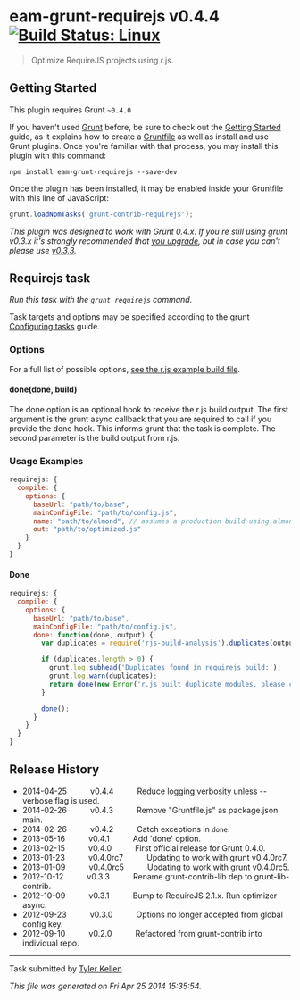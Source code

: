 # eam-grunt-requirejs v0.4.4 [![Build Status: Linux](https://travis-ci.org/Molchanov/eam-grunt-requirejs.png?branch=master)](https://travis-ci.org/Molchanov/eam-grunt-requirejs)

> Optimize RequireJS projects using r.js.



## Getting Started
This plugin requires Grunt `~0.4.0`

If you haven't used [Grunt](http://gruntjs.com/) before, be sure to check out the [Getting Started](http://gruntjs.com/getting-started) guide, as it explains how to create a [Gruntfile](http://gruntjs.com/sample-gruntfile) as well as install and use Grunt plugins. Once you're familiar with that process, you may install this plugin with this command:

```shell
npm install eam-grunt-requirejs --save-dev
```

Once the plugin has been installed, it may be enabled inside your Gruntfile with this line of JavaScript:

```js
grunt.loadNpmTasks('grunt-contrib-requirejs');
```

*This plugin was designed to work with Grunt 0.4.x. If you're still using grunt v0.3.x it's strongly recommended that [you upgrade](http://gruntjs.com/upgrading-from-0.3-to-0.4), but in case you can't please use [v0.3.3](https://github.com/gruntjs/grunt-contrib-requirejs/tree/grunt-0.3-stable).*



## Requirejs task
_Run this task with the `grunt requirejs` command._

Task targets and options may be specified according to the grunt [Configuring tasks](http://gruntjs.com/configuring-tasks) guide.
### Options

For a full list of possible options, [see the r.js example build file](https://github.com/jrburke/r.js/blob/master/build/example.build.js).

#### done(done, build)

The done option is an optional hook to receive the r.js build output. The first argument is the grunt async callback that you are required to call if you provide the done hook. This informs grunt that the task is complete. The second parameter is the build output from r.js.


### Usage Examples

```js
requirejs: {
  compile: {
    options: {
      baseUrl: "path/to/base",
      mainConfigFile: "path/to/config.js",
      name: "path/to/almond", // assumes a production build using almond
      out: "path/to/optimized.js"
    }
  }
}
```

#### Done

```js
requirejs: {
  compile: {
    options: {
      baseUrl: "path/to/base",
      mainConfigFile: "path/to/config.js",
      done: function(done, output) {
        var duplicates = require('rjs-build-analysis').duplicates(output);

        if (duplicates.length > 0) {
          grunt.log.subhead('Duplicates found in requirejs build:');
          grunt.log.warn(duplicates);
          return done(new Error('r.js built duplicate modules, please check the excludes option.'));
        }

        done();
      }
    }
  }
}
```


## Release History

 * 2014-04-25   v0.4.4   Reduce logging verbosity unless --verbose flag is used.
 * 2014-02-26   v0.4.3   Remove "Gruntfile.js" as package.json main.
 * 2014-02-26   v0.4.2   Catch exceptions in `done`.
 * 2013-05-16   v0.4.1   Add 'done' option.
 * 2013-02-15   v0.4.0   First official release for Grunt 0.4.0.
 * 2013-01-23   v0.4.0rc7   Updating to work with grunt v0.4.0rc7.
 * 2013-01-09   v0.4.0rc5   Updating to work with grunt v0.4.0rc5.
 * 2012-10-12   v0.3.3   Rename grunt-contrib-lib dep to grunt-lib-contrib.
 * 2012-10-09   v0.3.1   Bump to RequireJS 2.1.x. Run optimizer async.
 * 2012-09-23   v0.3.0   Options no longer accepted from global config key.
 * 2012-09-10   v0.2.0   Refactored from grunt-contrib into individual repo.

---

Task submitted by [Tyler Kellen](http://goingslowly.com/)

*This file was generated on Fri Apr 25 2014 15:35:54.*
